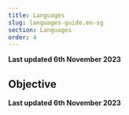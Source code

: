 ```yaml
---
title: Languages
slug: languages-guide.en-sg
section: Languages
order: 4
---
```


**Last updated 6th November 2023**



## Objective  

**Last updated 6th November 2023**

